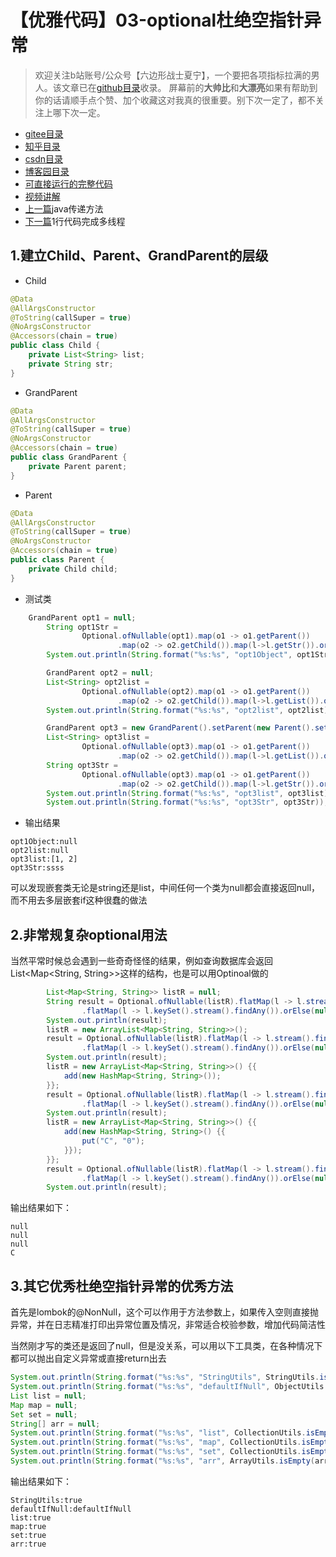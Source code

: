 # 【优雅代码】03-optional杜绝空指针异常
> 欢迎关注b站账号/公众号【六边形战士夏宁】，一个要把各项指标拉满的男人。该文章已在[github目录](https://github.com/edanlx/SealBook)收录。
屏幕前的**大帅比**和**大漂亮**如果有帮助到你的话请顺手点个赞、加个收藏这对我真的很重要。别下次一定了，都不关注上哪下次一定。
* [gitee目录](https://gitee.com/seal_li/SealBook)
* [知乎目录](https://zhuanlan.zhihu.com/p/338222208)
* [csdn目录](https://blog.csdn.net/seal_li/article/details/111415366)
* [博客园目录](https://www.cnblogs.com/sealLee/articles/14748368.html)
* [可直接运行的完整代码](https://github.com/edanlx/TechingCode/tree/master/demoGrace/src/main/java/com/example/demo/lesson/grace/optional)  
* [视频讲解](https://www.bilibili.com/video/BV1oy4y1r7r1/)   
* [上一篇](./02method.md)java传递方法
* [下一篇](./04thread.md)1行代码完成多线程

## 1.建立Child、Parent、GrandParent的层级

* Child

```java
@Data
@AllArgsConstructor
@ToString(callSuper = true)
@NoArgsConstructor
@Accessors(chain = true)
public class Child {
    private List<String> list;
    private String str;
}
```

* GrandParent
```java
@Data
@AllArgsConstructor
@ToString(callSuper = true)
@NoArgsConstructor
@Accessors(chain = true)
public class GrandParent {
    private Parent parent;
}
```

* Parent
```java
@Data
@AllArgsConstructor
@ToString(callSuper = true)
@NoArgsConstructor
@Accessors(chain = true)
public class Parent {
    private Child child;
}

```
* 测试类
```java
	GrandParent opt1 = null;
        String opt1Str =
                Optional.ofNullable(opt1).map(o1 -> o1.getParent())
                        .map(o2 -> o2.getChild()).map(l->l.getStr()).orElse(null);
        System.out.println(String.format("%s:%s", "opt1Object", opt1Str));

        GrandParent opt2 = null;
        List<String> opt2list =
                Optional.ofNullable(opt2).map(o1 -> o1.getParent())
                        .map(o2 -> o2.getChild()).map(l->l.getList()).orElse(null);
        System.out.println(String.format("%s:%s", "opt2list", opt2list));

        GrandParent opt3 = new GrandParent().setParent(new Parent().setChild(new Child().setStr("ssss").setList(Stream.of("1", "2").collect(Collectors.toList()))));
        List<String> opt3list =
                Optional.ofNullable(opt3).map(o1 -> o1.getParent())
                        .map(o2 -> o2.getChild()).map(l->l.getList()).orElse(null);
        String opt3Str =
                Optional.ofNullable(opt3).map(o1 -> o1.getParent())
                        .map(o2 -> o2.getChild()).map(l->l.getStr()).orElse(null);
        System.out.println(String.format("%s:%s", "opt3list", opt3list));
        System.out.println(String.format("%s:%s", "opt3Str", opt3Str));
```

* 输出结果
```
opt1Object:null
opt2list:null
opt3list:[1, 2]
opt3Str:ssss
```
可以发现嵌套类无论是string还是list，中间任何一个类为null都会直接返回null，而不用去多层嵌套if这种很蠢的做法

## 2.非常规复杂optional用法
当然平常时候总会遇到一些奇奇怪怪的结果，例如查询数据库会返回List<Map<String, String>>这样的结构，也是可以用Optinoal做的
```java
        List<Map<String, String>> listR = null;
        String result = Optional.ofNullable(listR).flatMap(l -> l.stream().findAny())
                .flatMap(l -> l.keySet().stream().findAny()).orElse(null);
        System.out.println(result);
        listR = new ArrayList<Map<String, String>>();
        result = Optional.ofNullable(listR).flatMap(l -> l.stream().findAny())
                .flatMap(l -> l.keySet().stream().findAny()).orElse(null);
        System.out.println(result);
        listR = new ArrayList<Map<String, String>>() {{
            add(new HashMap<String, String>());
        }};
        result = Optional.ofNullable(listR).flatMap(l -> l.stream().findAny())
                .flatMap(l -> l.keySet().stream().findAny()).orElse(null);
        System.out.println(result);
        listR = new ArrayList<Map<String, String>>() {{
            add(new HashMap<String, String>() {{
                put("C", "0");
            }});
        }};
        result = Optional.ofNullable(listR).flatMap(l -> l.stream().findAny())
                .flatMap(l -> l.keySet().stream().findAny()).orElse(null);
        System.out.println(result);
```
输出结果如下：
```
null
null
null
C
```
## 3.其它优秀杜绝空指针异常的优秀方法
首先是lombok的@NonNull，这个可以作用于方法参数上，如果传入空则直接抛异常，并在日志精准打印出异常位置及情况，非常适合校验参数，增加代码简洁性

当然刚才写的类还是返回了null，但是没关系，可以用以下工具类，在各种情况下都可以抛出自定义异常或直接return出去
```java
System.out.println(String.format("%s:%s", "StringUtils", StringUtils.isBlank(null)));
System.out.println(String.format("%s:%s", "defaultIfNull", ObjectUtils.defaultIfNull(null, "defaultIfNull")));
List list = null;
Map map = null;
Set set = null;
String[] arr = null;
System.out.println(String.format("%s:%s", "list", CollectionUtils.isEmpty(list)));
System.out.println(String.format("%s:%s", "map", CollectionUtils.isEmpty(map)));
System.out.println(String.format("%s:%s", "set", CollectionUtils.isEmpty(set)));
System.out.println(String.format("%s:%s", "arr", ArrayUtils.isEmpty(arr)));
```

输出结果如下：
```
StringUtils:true
defaultIfNull:defaultIfNull
list:true
map:true
set:true
arr:true
```